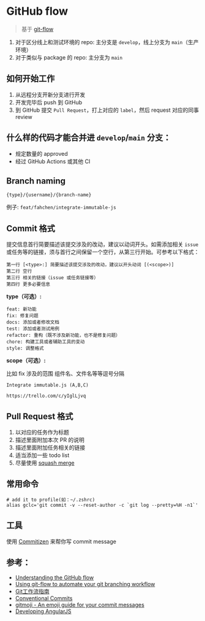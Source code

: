 # GitHub flow

> 基于 [git-flow](https://github.com/nvie/gitflow)

1. 对于区分线上和测试环境的 repo: 主分支是 `develop`，线上分支为 `main`（生产环境）
1. 对于类似与 package 的 repo: 主分支为 `main`

## 如何开始工作

1. 从远程分支开新分支进行开发
1. 开发完毕后 push 到 GitHub
1. 到 GitHub 提交 `Pull Request`，打上对应的 `label`，然后 request 对应的同事 review

## 什么样的代码才能合并进 `develop`/`main` 分支：

- 规定数量的 approved
- 经过 GitHub Actions 或其他 CI

## Branch naming

```
{type}/{username}/{branch-name}
```

例子: `feat/fahchen/integrate-immutable-js`

## Commit 格式

提交信息首行简要描述该提交涉及的改动，建议以动词开头。如需添加相关 `issue` 或任务等的链接，须与首行之间保留一个空行，从第三行开始。可参考以下格式：
```log
第一行 [<type>:] 简要描述该提交涉及的改动，建议以开头动词 [(<scope>)]
第二行 空行
第三行 相关的链接（issue 或任务链接等）
第四行 更多必要信息
```

**type（可选）:**

```log
feat: 新功能
fix: 修复问题
docs: 添加或者修改文档
test: 添加或者测试用例
refactor: 重构（既不涉及新功能，也不是修复问题）
chore: 构建工具或者辅助工具的变动
style: 调整格式
```

**scope（可选）:**

比如 fix 涉及的范围 组件名、文件名等等逗号分隔

```log
Integrate immutable.js (A,B,C)

https://trello.com/c/yIglLjvq
```

## Pull Request 格式
1. 以对应的任务作为标题
1. 描述里面附加本次 PR 的说明
1. 描述里面附加任务相关的链接
1. 适当添加一些 todo list
1. 尽量使用 [squash merge](https://github.com/conventional-changelog/standard-version#should-i-always-squash-commits-when-merging-prs)

## 常用命令

```shell
# add it to profile(如：~/.zshrc)
alias gclc='git commit -v --reset-author -c `git log --pretty=%H -n1`'
```

## 工具
使用 [Commitizen](https://github.com/commitizen/cz-cli) 来帮你写 commit message


## 参考：
- [Understanding the GitHub flow](https://guides.github.com/introduction/flow/)
- [Using git-flow to automate your git branching workflow](https://jeffkreeftmeijer.com/git-flow/)
- [Git工作流指南](https://github.com/xirong/my-git/blob/master/git-workflow-tutorial.md)
- [Conventional Commits](https://www.conventionalcommits.org)
- [gitmoji - An emoji guide for your commit messages](https://gitmoji.carloscuesta.me/)
- [Developing AngularJS](https://github.com/angular/angular.js/blob/master/DEVELOPERS.md#commits)
